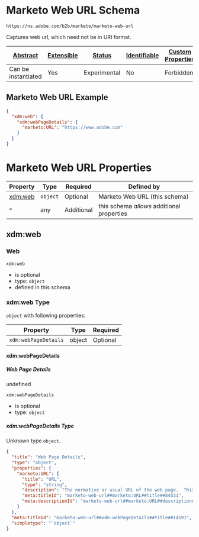 
# Marketo Web URL Schema

```
https://ns.adobe.com/b2b/marketo/marketo-web-url
```

Captures web url, which need not be in URI format.

| [Abstract](../../../../abstract.md) | [Extensible](../../../../extensions.md) | [Status](../../../../status.md) | [Identifiable](../../../../id.md) | [Custom Properties](../../../../extensions.md) | [Additional Properties](../../../../extensions.md) | Defined In |
|-------------------------------------|-----------------------------------------|---------------------------------|-----------------------------------|------------------------------------------------|----------------------------------------------------|------------|
| Can be instantiated | Yes | Experimental | No | Forbidden | Permitted | [adobe/b2b/marketo/marketo-web-url.schema.json](adobe/b2b/marketo/marketo-web-url.schema.json) |

## Marketo Web URL Example
```json
{
  "xdm:web": {
    "xdm:webPageDetails": {
      "marketo:URL": "https://www.adobe.com"
    }
  }
}
```

# Marketo Web URL Properties

| Property | Type | Required | Defined by |
|----------|------|----------|------------|
| [xdm:web](#xdmweb) | `object` | Optional | Marketo Web URL (this schema) |
| `*` | any | Additional | this schema *allows* additional properties |

## xdm:web
### Web

`xdm:web`
* is optional
* type: `object`
* defined in this schema

### xdm:web Type


`object` with following properties:


| Property | Type | Required |
|----------|------|----------|
| `xdm:webPageDetails`| object | Optional |



#### xdm:webPageDetails
##### Web Page Details

undefined

`xdm:webPageDetails`
* is optional
* type: `object`

##### xdm:webPageDetails Type

Unknown type `object`.

```json
{
  "title": "Web Page Details",
  "type": "object",
  "properties": {
    "marketo:URL": {
      "title": "URL",
      "type": "string",
      "description": "The normative or usual URL of the web page.  This may or may not be confined to URI format",
      "meta:titleId": "marketo-web-url##marketo:URL##title##84531",
      "meta:descriptionId": "marketo-web-url##marketo:URL##description##9121"
    }
  },
  "meta:titleId": "marketo-web-url##xdm:webPageDetails##title##14591",
  "simpletype": "`object`"
}
```









